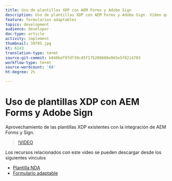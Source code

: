 ```yaml
---
title: Uso de plantillas XDP con AEM Forms y Adobe Sign
description: Uso de plantillas XDP con AEM Forms y Adobe Sign. Vídeo que explica cómo aprovechar las plantillas XDP existentes con la integración de AEM Forms y Sign.
feature: formularios adaptables
topics: development
audience: developer
doc-type: article
activity: implement
thumbnail: 39705.jpg
kt: 6143
translation-type: tm+mt
source-git-commit: b040bdf97df39c45f175288608e965e5f0214703
workflow-type: tm+mt
source-wordcount: '68'
ht-degree: 2%

---
```


# Uso de plantillas XDP con AEM Forms y Adobe Sign

Aprovechamiento de las plantillas XDP existentes con la integración de AEM Forms y Sign.

>[!VIDEO](https://video.tv.adobe.com/v/39705/?quality=9&learn=on)

Los recursos relacionados con este vídeo se pueden descargar desde los siguientes vínculos

* [Plantilla NDA](assets/nda-agreement-xdp-template.zip)
* [Formulario adaptable](assets/nda-agreement-af-with-xdp-template.zip)
